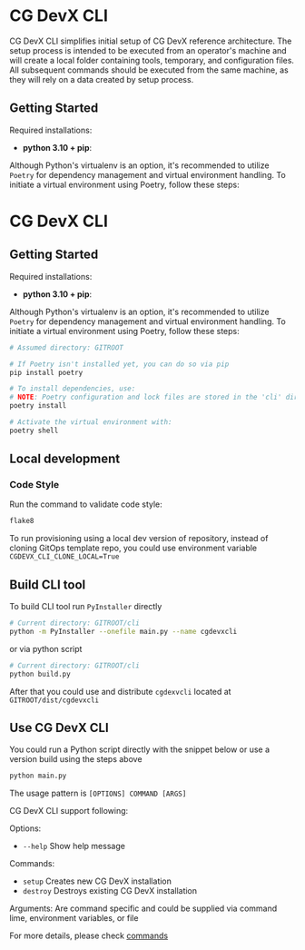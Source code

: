 # CG DevX CLI

CG DevX CLI simplifies initial setup of CG DevX reference architecture.
The setup process is intended to be executed from an operator's machine and will create a local folder containing tools,
temporary, and configuration files.
All subsequent commands should be executed from the same machine, as they will rely on a data created by setup process.

## Getting Started


Required installations:
* **python 3.10 + pip**:

Although Python's virtualenv is an option, it's recommended to utilize `Poetry` for dependency management and virtual environment handling. To initiate a virtual environment using Poetry, follow these steps:

# CG DevX CLI

## Getting Started

Required installations:
* **python 3.10 + pip**:

Although Python's virtualenv is an option, it's recommended to utilize `Poetry` for dependency management and virtual environment handling. To initiate a virtual environment using Poetry, follow these steps:

```bash
# Assumed directory: GITROOT

# If Poetry isn't installed yet, you can do so via pip
pip install poetry

# To install dependencies, use:
# NOTE: Poetry configuration and lock files are stored in the 'cli' directory.
poetry install

# Activate the virtual environment with:
poetry shell
```

## Local development

### Code Style

Run the command to validate code style:

```bash
flake8
```

To run provisioning using a local dev version of repository, instead of cloning GitOps template repo, you could use
environment variable `CGDEVX_CLI_CLONE_LOCAL=True`

## Build CLI tool

To build CLI tool run `PyInstaller` directly

```bash 
# Current directory: GITROOT/cli
python -m PyInstaller --onefile main.py --name cgdevxcli
```

or via python script

```bash 
# Current directory: GITROOT/cli
python build.py
```

After that you could use and distribute `cgdexvcli` located at `GITROOT/dist/cgdevxcli`

## Use CG DevX CLI

You could run a Python script directly with the snippet below or use a version build using the steps above

```bash 
python main.py
```

The usage pattern is `[OPTIONS] COMMAND [ARGS]`

CG DevX CLI support following:

Options:

- `--help` Show help message

Commands:

- `setup` Creates new CG DevX installation
- `destroy` Destroys existing CG DevX installation

Arguments:
Are command specific and could be supplied via command lime, environment variables, or file

For more details, please check [commands](./commands/README.md)
